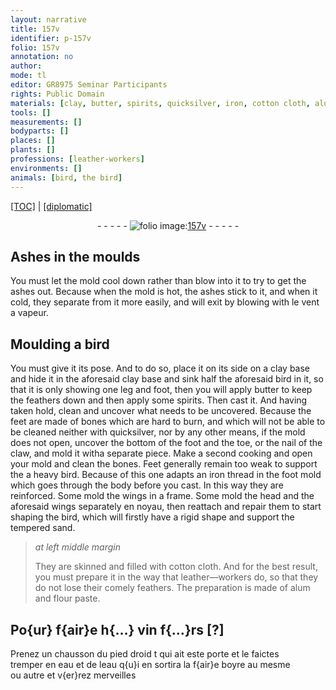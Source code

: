```yaml
---
layout: narrative
title: 157v
identifier: p-157v
folio: 157v
annotation: no
author:
mode: tl
editor: GR8975 Seminar Participants
rights: Public Domain
materials: [clay, butter, spirits, quicksilver, iron, cotton cloth, alum, flour paste, eau]
tools: []
measurements: []
bodyparts: []
places: []
plants: []
professions: [leather-workers]
environments: []
animals: [bird, the bird]
---
```


<p><a href="{{ site.baseurl }}/translation/">[TOC]</a> | <a href="{{ site.baseurl }}/texts/p-157v_tc/" target="_blank">[diplomatic]</a></p><div class="folio" align="center">- - - - - <a href="http://gallica.bnf.fr/ark:/12148/btv1b10500001g/f320.image" target="_blank"><img src="https://cu-mkp.github.io/2017-workshop-edition/assets/photo-icon.png" alt="folio image: " style="display:inline-block; margin-bottom:-3px;"/>157v</a> - - - - - </div>  
  

## Ashes in the moulds

 
You must let the mold cool down rather than blow into it to try to get the ashes out. Because when the mold is hot, the ashes stick to it, and when it cold, they separate from it more easily, and will exit by blowing with le vent a vapeur.

 
  

## Moulding a <span class="al">bird</span>

 
You must give it its pose. And to do so, place it on its side on a <span class="m">clay</span> base and hide it in the aforesaid <span class="m">clay</span> base and sink half the aforesaid <span class="al">bird</span> in it, so that it is only showing one leg and foot, then you will apply <span class="m">butter</span> to keep the feathers down and then apply some <span class="m">spirits</span>. Then cast it. And having taken hold, clean and uncover what needs to be uncovered. Because the feet are made of bones which are hard to burn, and which will not be able to be cleaned neither with <span class="m">quicksilver</span>, nor by any other means, if the mold does not open, uncover the bottom of the foot and the toe, or the nail of the claw, and mold <span class="sup">it with</span>a separate piece. Make a second cooking and open your mold and clean the bones. Feet generally remain <span class="sup">too</span> weak to support the a heavy <span class="al">bird</span>. Because of this one adapts an <span class="m">iron</span> thread in the foot mold which goes through the body before you cast. In this way they are reinforced. Some mold the wings in a frame. Some mold the head and the aforesaid wings separately en noyau, then reattach and repair them to start shaping <span class="sup"><span class="al">the bird</span></span>, which will firstly have a rigid shape and support the tempered sand.
 
> *at left middle margin*
> 
> 
> They are skinned and filled with <span class="m">cotton cloth</span>. And for the best result, you must prepare it in the way that <span class="pro">leather—workers</span> do, so that they do not lose their comely feathers. The preparation is made of <span class="m">alum</span> and <span class="m">flour paste</span>.
 
 
  

## Po{ur} f{air}e h{…} vin f{…}rs [?]

 
Prenez un chausson du pied droid <span class="add">t</span> qui ait este porte et le faictes<br/> tremper en <span class="m">eau</span> et de l<span class="m">eau</span> q{u}i en sortira la f{air}e boyre au mesme<br/> ou autre et v{er}rez merveilles
 
